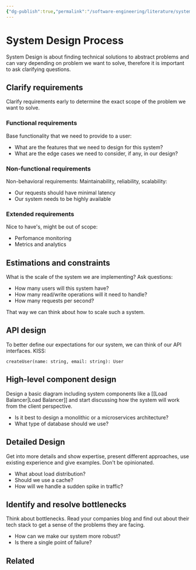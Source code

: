 ```yaml
---
{"dg-publish":true,"permalink":"/software-engineering/literature/system-design-process/","tags":["code/system_design"],"created":"2023-09-07T07:02:04.028-05:00","updated":"2023-09-19T08:08:04.512-05:00"}
---
```


# System Design Process
System Design is about finding technical solutions to abstract problems and can vary depending on problem we want to solve, therefore it is important to ask clarifying questions.
## Clarify requirements
Clarify requirements early to determine the exact scope of the problem we want to solve.
### Functional requirements
Base functionality that we need to provide to a user: 
- What are the features that we need to design for this system?
- What are the edge cases we need to consider, if any, in our design?
### Non-functional requirements
Non-behavioral requirements: Maintainability, reliability, scalability:
- Our requests should have minimal latency
- Our system needs to be highly available
### Extended requirements
Nice to have's, might be out of scope:
- Perfomance monitoring
- Metrics and analytics
## Estimations and constraints
What is the scale of the system we are implementing? Ask questions:
- How many users will this system have?
- How many read/write operations will it need to handle?
- How many requests per second?

That way we can think about how to scale such a system.
## API design
To better define our expectations for our system, we can think of our API interfaces. KISS:

`createUser(name: string, email: string): User`
## High-level component design
Design a basic diagram including system components like a [[Load Balancer\|Load Balancer]] and start discussing how the system will work from the client perspective.

- Is it best to design a monolithic or a microservices architecture?
- What type of database should we use?
## Detailed Design
Get into more details and show expertise, present different approaches, use existing experience and give examples. Don't be opinionated.

- What about load distribution?
- Should we use a cache?
- How will we handle a sudden spike in traffic?
## Identify and resolve bottlenecks
Think about bottlenecks. Read your companies blog and find out about their tech stack to get a sense of the problems they are facing.

- How can we make our system more robust?
- Is there a single point of failure?
## Related